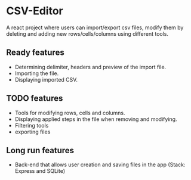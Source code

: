 ﻿# CSV-Editor
A react project where users can import/export csv files, modify them by deleting and adding new rows/cells/columns using different tools.

## Ready features
  - Determining delimiter, headers and preview of the import file.
  - Importing the file.
  - Displaying imported CSV.


## TODO features
  - Tools for modifying rows, cells and columns.
  - Displaying applied steps in the file when removing and modifying.
  - Filtering tools
  - exporting files

## Long run features
  - Back-end that allows user creation and saving files in the app (Stack: Express and SQLite)

  
